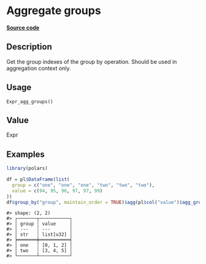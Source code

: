 

# Aggregate groups

[**Source code**](https://github.com/pola-rs/r-polars/tree/8dac37e8bf89bcd080a13d0ed20dd1dc2bee615f/R/after-wrappers.R#L20)

## Description

Get the group indexes of the group by operation. Should be used in
aggregation context only.

## Usage

<pre><code class='language-R'>Expr_agg_groups()
</code></pre>

## Value

Expr

## Examples

``` r
library(polars)

df = pl$DataFrame(list(
  group = c("one", "one", "one", "two", "two", "two"),
  value = c(94, 95, 96, 97, 97, 99)
))
df$group_by("group", maintain_order = TRUE)$agg(pl$col("value")$agg_groups())
```

    #> shape: (2, 2)
    #> ┌───────┬───────────┐
    #> │ group ┆ value     │
    #> │ ---   ┆ ---       │
    #> │ str   ┆ list[u32] │
    #> ╞═══════╪═══════════╡
    #> │ one   ┆ [0, 1, 2] │
    #> │ two   ┆ [3, 4, 5] │
    #> └───────┴───────────┘
